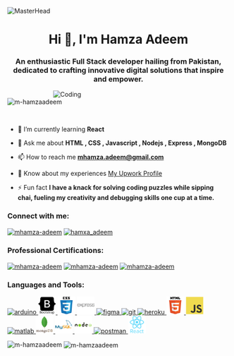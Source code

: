 ![MasterHead](https://camo.githubusercontent.com/5e3babfce4609dcd669a8f2a6d37b47c85486729942c57c5afbfc715f0b5dff7/68747470733a2f2f7777772e6469676974616c736f6c7574696f6e73657276696365732e636f6d2f696d672f73657276696365732f776562253230646576656c6f706d656e742e676966)
<h1 align="center">Hi 👋, I'm Hamza Adeem</h1>
<h3 align="center">An enthusiastic Full Stack developer hailing from Pakistan, dedicated to crafting innovative digital solutions that inspire and empower.</h3>
<img align="right" alt="Coding" width="400" src="https://cdn.dribbble.com/users/1292677/screenshots/6139167/avento_still_2x.gif">

<p align="left"> <img src="https://komarev.com/ghpvc/?username=m-hamzaadeem&label=Profile%20views&color=0e75b6&style=flat" alt="m-hamzaadeem" /> </p>

<p align="left"> <a href="https://twitter.com/" target="blank"><img src="https://img.shields.io/twitter/follow/?logo=twitter&style=for-the-badge" alt="" /></a> </p>

- 🌱 I’m currently learning **React**

- 💬 Ask me about **HTML , CSS , Javascript , Nodejs , Express , MongoDB**

- 📫 How to reach me **mhamza.adeem@gmail.com**

- 📄 Know about my experiences [My Upwork Profile](https://www.upwork.com/freelancers/~0179b8cdfa4015cbaa)

- ⚡ Fun fact **I have a knack for solving coding puzzles while sipping chai, fueling my creativity and debugging skills one cup at a time.**

<h3 align="left">Connect with me:</h3>
<p align="left">
<a href="https://linkedin.com/in/mhamza-adeem" target="_blank"><img align="center" src="https://raw.githubusercontent.com/rahuldkjain/github-profile-readme-generator/master/src/images/icons/Social/linked-in-alt.svg" alt="mhamza-adeem" height="30" width="40" /></a>
<a href="https://instagram.com/hamxa_adeem" target="_blank"><img align="center" src="https://raw.githubusercontent.com/rahuldkjain/github-profile-readme-generator/master/src/images/icons/Social/instagram.svg" alt="hamxa_adeem" height="30" width="40" /></a>
</p>

<h3 align="left">Professional Certifications:</h3>
<p align="left">
  <a href="https://coursera.org/share/dcba2384e4d2460ecd8da9e086347157" target="_blank"><img align="center" src="https://s3.amazonaws.com/coursera_assets/meta_images/generated/CERTIFICATE_LANDING_PAGE/CERTIFICATE_LANDING_PAGE~FJGVL22JS9ER/CERTIFICATE_LANDING_PAGE~FJGVL22JS9ER.jpeg" alt="mhamza-adeem" height="60" width="90" /></a>
  <a href="https://www.udemy.com/certificate/UC-cb812987-1f82-4c7b-a02b-ef845b526c91/" target="_blank"><img align="center" src="https://udemy-certificate.s3.amazonaws.com/image/UC-cb812987-1f82-4c7b-a02b-ef845b526c91.jpg" alt="mhamza-adeem" height="60" width="90" /></a>
  <a href="https://www.udemy.com/certificate/UC-41f4eb01-e261-4fe2-b589-857fb4b36d47/" target="_blank"><img align="center" src="https://udemy-certificate.s3.amazonaws.com/image/UC-41f4eb01-e261-4fe2-b589-857fb4b36d47.jpg" alt="mhamza-adeem" height="60" width="90" /></a>
</p>


<h3 align="left">Languages and Tools:</h3>
<p align="left"> <a href="https://www.arduino.cc/" target="_blank" rel="noreferrer"> <img src="https://cdn.worldvectorlogo.com/logos/arduino-1.svg" alt="arduino" width="40" height="40"/> </a> <a href="https://getbootstrap.com" target="_blank" rel="noreferrer"> <img src="https://raw.githubusercontent.com/devicons/devicon/master/icons/bootstrap/bootstrap-plain-wordmark.svg" alt="bootstrap" width="40" height="40"/> </a> <a href="https://www.w3schools.com/css/" target="_blank" rel="noreferrer"> <img src="https://raw.githubusercontent.com/devicons/devicon/master/icons/css3/css3-original-wordmark.svg" alt="css3" width="40" height="40"/> </a> <a href="https://expressjs.com" target="_blank" rel="noreferrer"> <img src="https://raw.githubusercontent.com/devicons/devicon/master/icons/express/express-original-wordmark.svg" alt="express" width="40" height="40"/> </a> <a href="https://www.figma.com/" target="_blank" rel="noreferrer"> <img src="https://www.vectorlogo.zone/logos/figma/figma-icon.svg" alt="figma" width="40" height="40"/> </a> <a href="https://git-scm.com/" target="_blank" rel="noreferrer"> <img src="https://www.vectorlogo.zone/logos/git-scm/git-scm-icon.svg" alt="git" width="40" height="40"/> </a> <a href="https://heroku.com" target="_blank" rel="noreferrer"> <img src="https://www.vectorlogo.zone/logos/heroku/heroku-icon.svg" alt="heroku" width="40" height="40"/> </a> <a href="https://www.w3.org/html/" target="_blank" rel="noreferrer"> <img src="https://raw.githubusercontent.com/devicons/devicon/master/icons/html5/html5-original-wordmark.svg" alt="html5" width="40" height="40"/> </a> <a href="https://developer.mozilla.org/en-US/docs/Web/JavaScript" target="_blank" rel="noreferrer"> <img src="https://raw.githubusercontent.com/devicons/devicon/master/icons/javascript/javascript-original.svg" alt="javascript" width="40" height="40"/> </a> <a href="https://www.mathworks.com/" target="_blank" rel="noreferrer"> <img src="https://upload.wikimedia.org/wikipedia/commons/2/21/Matlab_Logo.png" alt="matlab" width="40" height="40"/> </a> <a href="https://www.mongodb.com/" target="_blank" rel="noreferrer"> <img src="https://raw.githubusercontent.com/devicons/devicon/master/icons/mongodb/mongodb-original-wordmark.svg" alt="mongodb" width="40" height="40"/> </a> <a href="https://www.mysql.com/" target="_blank" rel="noreferrer"> <img src="https://raw.githubusercontent.com/devicons/devicon/master/icons/mysql/mysql-original-wordmark.svg" alt="mysql" width="40" height="40"/> </a> <a href="https://nodejs.org" target="_blank" rel="noreferrer"> <img src="https://raw.githubusercontent.com/devicons/devicon/master/icons/nodejs/nodejs-original-wordmark.svg" alt="nodejs" width="40" height="40"/> </a> <a href="https://postman.com" target="_blank" rel="noreferrer"> <img src="https://www.vectorlogo.zone/logos/getpostman/getpostman-icon.svg" alt="postman" width="40" height="40"/> </a> <a href="https://reactjs.org/" target="_blank" rel="noreferrer"> <img src="https://raw.githubusercontent.com/devicons/devicon/master/icons/react/react-original-wordmark.svg" alt="react" width="40" height="40"/> </a> </p>

<p><img align="left" src="https://github-readme-stats.vercel.app/api/top-langs?username=m-hamzaadeem&show_icons=true&locale=en&layout=compact" alt="m-hamzaadeem" /></p>

<p>&nbsp;<img align="center" src="https://github-readme-stats.vercel.app/api?username=m-hamzaadeem&show_icons=true&locale=en" alt="m-hamzaadeem" /></p>
